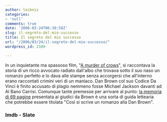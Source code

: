```yaml
---
author: leibniz
categories:
- 'null'
comments: true
date: '2006-03-24T06:30:58Z'
slug: il-segreto-del-mio-successo
title: Il segreto del mio successo
url: "/2006/03/24/il-segreto-del-mio-successo/"
wordpress_id: 2109

---
```

In un inquietante ma spassoso film, "[A murder of crows](https://www.imdb.com/title/tt0133985/?fr=c2l0ZT1kZnx0dD0xfGZiPXV8cG49MHxrdz0xfHNvdXJjZWlkPW1vemlsbGEtc2VhcmNofHE9bXVyZGVyIG9mIGNyb3dlc3xmdD0xfG14PTIwfGxtPTUwMHxjbz0xfGh0bWw9MXxubT0x;fc=1;ft=20;fm=1)", si raccontava la storia di un ricco avvocato radiato dall'albo che trovava sotto il suo naso un romanzo perfetto e lo dava alle stampe senza accorgersi che all'interno erano raccontati crimini veri di un maniaco. Dan Brown col suo Codice Da Vinci è finito accusato di plagio nemmeno fosse Michael Jackson davanti ad Al Bano Carrisi. Comunque tante premesse per arrivare al punto: [la memoria di 69 pagine](https://www.slate.com/id/2138483/nav/tap1/) presentata ai giudici da Brown è una sorta di guida lettearia che potrebbe essere titolata "Così si scrive un romanzo alla Dan Brown".


### Imdb - Slate
